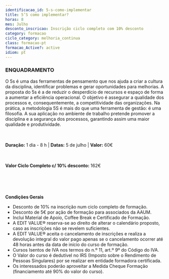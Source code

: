 ```yaml
---
identificacao_id: 5-s-como-implementar
title: 5’S como implementar?
horas: 8
mes: Julho
desconto_inscricao: Inscrição ciclo completo com 10% desconto
category: formacao
ciclo_category: melhoria_continua
class: formacao-pt
formacao_Active?: active
idiom: pt
---
```



### **ENQUADRAMENTO**
O 5s é uma das ferramentas de pensamento que nos ajuda a criar a cultura da disciplina, identificar problemas e gerar oportunidades para melhorias. A proposta do 5s é a de reduzir o desperdício de recursos e espaço de forma a aumentar a eficiência operacional. O objetivo é assegurar a qualidade dos processos e, consequentemente, a competitividade das organizações. Na prática, a metodologia 5S é mais do que uma ferramenta de gestão: é uma filosofia. A sua aplicação no ambiente de trabalho pretende promover a disciplina e a segurança dos processos, garantindo assim uma maior qualidade e produtividade.<br><br><br>

 

**Duração:** 1 dia - 8 h | **Datas:** 5 de julho | **Valor:** 60€<br><br><br>

 

**Valor Ciclo Completo c/ 10% desconto:** 162€<br><br><br><br><br>

**Condições Gerais**

+ Desconto de 10% na inscrição num ciclo completo de formação.
+ Desconto de 5€ por ação de formação para associados da AAUM.
+ Inclui Material de Apoio, Coffee Break e Certificado de Formação.
+ A EDIT VALUE® reserva-se ao direito de alterar o calendário proposto, caso as inscrições não se revelem suficientes.
+ A EDIT VALUE® aceita o cancelamento de inscrições e realiza a devolução integral do valor pago apenas se o cancelamento ocorrer até 48 horas antes da data de início do curso de formação.
+ Cursos Isentos de IVA nos termos do n.º 11, art.º 9º do Código do IVA.
+ O Valor do curso é dedutível no IRS (Imposto sobre o Rendimento de Pessoas Singulares) por se realizar em entidade formadora certificada.
+ Os interessados poderão aproveitar a Medida Cheque Formação (financiamento até 90% do valor do curso).